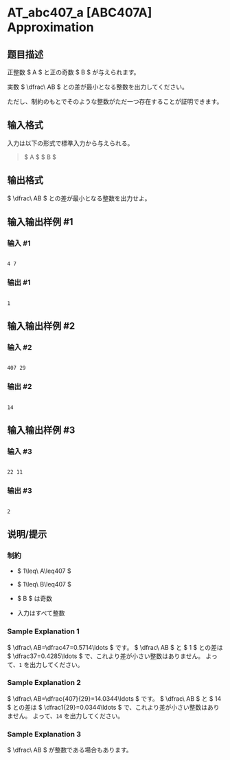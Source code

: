 # AT_abc407_a [ABC407A] Approximation

## 题目描述

[problemUrl]: https://atcoder.jp/contests/abc407/tasks/abc407_a

正整数 $ A $ と正の奇数 $ B $ が与えられます。

実数 $ \dfrac\ AB $ との差が最小となる整数を出力してください。

ただし、制約のもとでそのような整数がただ一つ存在することが証明できます。

## 输入格式

入力は以下の形式で標準入力から与えられる。

> $ A $ $ B $

## 输出格式

$ \dfrac\ AB $ との差が最小となる整数を出力せよ。

## 输入输出样例 #1

### 输入 #1

```
4 7
```

### 输出 #1

```
1
```

## 输入输出样例 #2

### 输入 #2

```
407 29
```

### 输出 #2

```
14
```

## 输入输出样例 #3

### 输入 #3

```
22 11
```

### 输出 #3

```
2
```

## 说明/提示

### 制約

- $ 1\leq\ A\leq407 $
- $ 1\leq\ B\leq407 $
- $ B $ は奇数
- 入力はすべて整数
 
### Sample Explanation 1

$ \dfrac\ AB=\dfrac47=0.5714\ldots $ です。 $ \dfrac\ AB $ と $ 1 $ との差は $ \dfrac37=0.4285\ldots $ で、これより差が小さい整数はありません。 よって、`1` を出力してください。

### Sample Explanation 2

$ \dfrac\ AB=\dfrac{407}{29}=14.0344\ldots $ です。 $ \dfrac\ AB $ と $ 14 $ との差は $ \dfrac1{29}=0.0344\ldots $ で、これより差が小さい整数はありません。 よって、`14` を出力してください。

### Sample Explanation 3

$ \dfrac\ AB $ が整数である場合もあります。